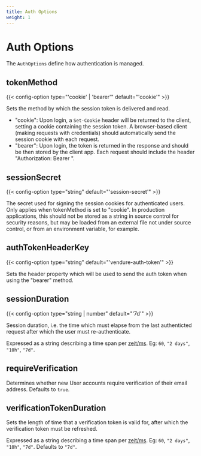 ```yaml
---
title: Auth Options
weight: 1
---
```


# Auth Options

The `AuthOptions` define how authentication is managed.

## tokenMethod
{{< config-option type="'cookie' | 'bearer'" default="'cookie'" >}}

Sets the method by which the session token is delivered and read.

* "cookie": Upon login, a `Set-Cookie` header will be returned to the client, setting a cookie containing the session token. A browser-based client (making requests with credentials) should automatically send the session cookie with each request.
* "bearer": Upon login, the token is returned in the response and should be then stored by the client app. Each request should include the header "Authorization: Bearer <token>".

## sessionSecret
{{< config-option type="string" default="'session-secret'" >}}

The secret used for signing the session cookies for authenticated users. Only applies when tokenMethod is set to "cookie". In production applications, this should not be stored as a string in source control for security reasons, but may be loaded from an external file not under source control, or from an environment variable, for example.

## authTokenHeaderKey
{{< config-option type="string" default="'vendure-auth-token'" >}}

Sets the header property which will be used to send the auth token when using the "bearer" method.

## sessionDuration
{{< config-option type="string | number" default="'7d'" >}}

Session duration, i.e. the time which must elapse from the last authenticted request after which the user must re-authenticate. 

Expressed as a string describing a time span per [zeit/ms](https://github.com/zeit/ms.js). Eg: `60`, `"2 days"`, `"10h"`, `"7d"`.

## requireVerification

Determines whether new User accounts require verification of their email address. Defaults to `true`.

## verificationTokenDuration

Sets the length of time that a verification token is valid for, after which the verification token must be refreshed.

Expressed as a string describing a time span per [zeit/ms](https://github.com/zeit/ms.js). Eg: `60`, `"2 days"`, `"10h"`, `"7d"`. Defaults to `"7d"`.
